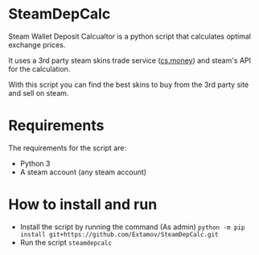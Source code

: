 # SteamDepCalc
Steam Wallet Deposit Calcualtor is a python script that calculates optimal exchange prices.

It uses a 3rd party steam skins trade service ([cs.money](https://cs.money/)) and steam's API for the calculation.

With this script you can find the best skins to buy from the 3rd party site and sell on steam.
# Requirements
The requirements for the script are:
* Python 3
* A steam account (any steam account)
# How to install and run
* Install the script by running the command (As admin) ``python -m pip install git+https://github.com/Extamov/SteamDepCalc.git``
* Run the script ``steamdepcalc``